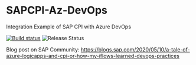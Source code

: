 # SAPCPI-Az-DevOps
Integration Example of SAP CPI with Azure DevOps

[![Build status](https://dev.azure.com/mapankra/SAP-CPI-Integration-Az-DevOps/_apis/build/status/Playground-CI)](https://dev.azure.com/mapankra/SAP-CPI-Integration-Az-DevOps/_build/latest?definitionId=11)
![Release Status](https://vsrm.dev.azure.com/mapankra/_apis/public/Release/badge/c23cc4a0-95dd-44da-b2dd-26c62b89b527/1/1)

Blog post on SAP Community: https://blogs.sap.com/2020/05/10/a-tale-of-azure-logicapps-and-cpi-or-how-my-iflows-learned-devops-practices
